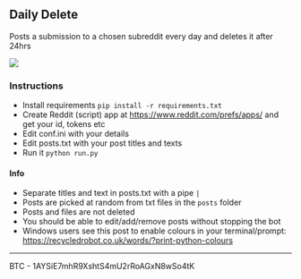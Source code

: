 ## Daily Delete

Posts a submission to a chosen subreddit every day and deletes it after 24hrs

![](https://github.com/impshum/daily-delete/blob/master/ss.jpg?raw=true)

### Instructions

- Install requirements ```pip install -r requirements.txt```
- Create Reddit (script) app at https://www.reddit.com/prefs/apps/ and get your id, tokens etc
- Edit conf.ini with your details
- Edit posts.txt with your post titles and texts
- Run it ```python run.py```

#### Info

- Separate titles and text in posts.txt with a pipe ```|```
- Posts are picked at random from txt files in the ```posts``` folder
- Posts and files are not deleted
- You should be able to edit/add/remove posts without stopping the bot
- Windows users see this post to enable colours in your terminal/prompt: https://recycledrobot.co.uk/words/?print-python-colours

---

BTC - 1AYSiE7mhR9XshtS4mU2rRoAGxN8wSo4tK
